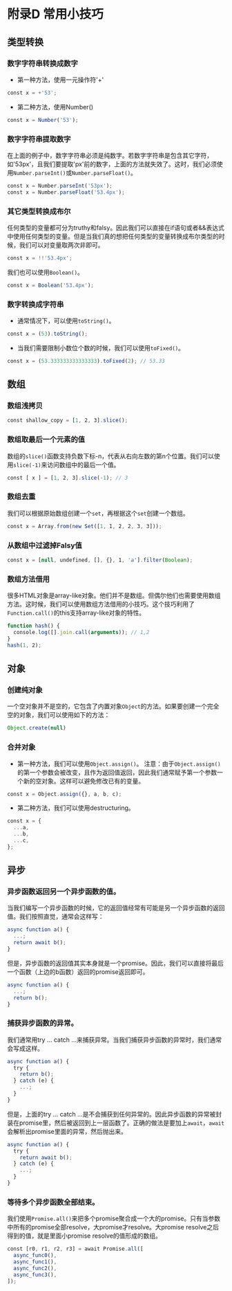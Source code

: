 # 附录D 常用小技巧
## 类型转换
### 数字字符串转换成数字
+ 第一种方法，使用一元操作符'+'
```javascript
const x = +'53';
```
+ 第二种方法，使用Number()
```javascript
const x = Number('53');
```
### 数字字符串提取数字
在上面的例子中，数字字符串必须是纯数字。若数字字符串是包含其它字符，如'53px'，且我们要提取'px'前的数字，上面的方法就失效了。这时，我们必须使用`Number.parseInt()`或`Number.parseFloat()`。
```javascript
const x = Number.parseInt('53px');
const x = Number.parseFloat('53.4px');
```
### 其它类型转换成布尔
任何类型的变量都可分为truthy和falsy。因此我们可以直接在if语句或者&&表达式中使用任何类型的变量。但是当我们真的想把任何类型的变量转换成布尔类型的时候，我们可以对变量取两次非即可。
```javascript
const x = !!'53.4px';
```
我们也可以使用`Boolean()`。
```javascript
const x = Boolean('53.4px');
```
### 数字转换成字符串
+ 通常情况下，可以使用`toString()`。
```javascript
const x = (53).toString();
```
+ 当我们需要限制小数位个数的时候，我们可以使用`toFixed()`。
```javascript
const x = (53.333333333333333).toFixed(2); // 53.33
```
## 数组
### 数组浅拷贝
```javascript
const shallow_copy = [1, 2, 3].slice();
```
### 数组取最后一个元素的值
数组的`slice()`函数支持负数下标-n，代表从右向左数的第n个位置。我们可以使用`slice(-1)`来访问数组中的最后一个值。
```javascript
const [ x ] = [1, 2, 3].slice(-1); // 3
```
### 数组去重
我们可以根据原始数组创建一个`set`，再根据这个`set`创建一个数组。
```javascript
const x = Array.from(new Set([1, 1, 2, 2, 3, 3]));
```
### 从数组中过滤掉Falsy值
```javascript
const x = [null, undefined, [], {}, 1, 'a'].filter(Boolean);
```
### 数组方法借用
很多HTML对象是array-like对象。他们并不是数组。但偶尔他们也需要使用数组方法。这时候，我们可以使用数组方法借用的小技巧。这个技巧利用了`Function.call()`的this支持array-like对象的特性。
```javascript
function hash() {
  console.log([].join.call(arguments)); // 1,2
}
hash(1, 2);
```
## 对象
### 创建纯对象
一个空对象并不是空的，它包含了内置对象`Object`的方法。如果要创建一个完全空的对象，我们可以使用如下的方法：
```javascript
Object.create(null)
```
### 合并对象
+ 第一种方法，我们可以使用`Object.assign()`。
注意：由于`Object.assign()`的第一个参数会被改变，且作为返回值返回，因此我们通常赋予第一个参数一个新的空对象。这样可以避免修改已有的变量。
```javascript
const x = Object.assign({}, a, b, c);
```
+ 第二种方法，我们可以使用destructuring。
```javascript
const x = {
  ...a,
  ...b,
  ...c,
};
```
## 异步
### 异步函数返回另一个异步函数的值。
当我们编写一个异步函数的时候，它的返回值经常有可能是另一个异步函数的返回值。我们按照直觉，通常会这样写：
```javascript
async function a() {
  ...;
  return await b();
}
```
但是，异步函数的返回值其实本身就是一个promise。因此，我们可以直接将最后一个函数（上边的b函数）返回的promise返回即可。
```javascript
async function a() {
  ...;
  return b();
}
```
### 捕获异步函数的异常。
我们通常用try … catch …来捕获异常。当我们捕获异步函数的异常时，我们通常会写成这样。
```javascript
async function a() {
  try {
    return b();
  } catch (e) {
    ...;
  }
}
```
但是，上面的try … catch …是不会捕获到任何异常的。因此异步函数的异常被封装在promise里，然后被返回到上一层函数了。正确的做法是要加上`await`，`await`会解析出promise里面的异常，然后抛出来。
```javascript
async function a() {
  try {
    return await b();
  } catch (e) {
    ...;
  }
}
```
### 等待多个异步函数全部结束。
我们使用`Promise.all()`来把多个promise聚合成一个大的promise。只有当参数中所有的promise全部resolve，大promise才resolve。大promise resolve之后得到的值，就是里面小promise resolve的值形成的数组。
```javascript
const [r0, r1, r2, r3] = await Promise.all([
  async_func0(),
  async_func1(),
  async_func2(),
  async_func3(),
]);
```
